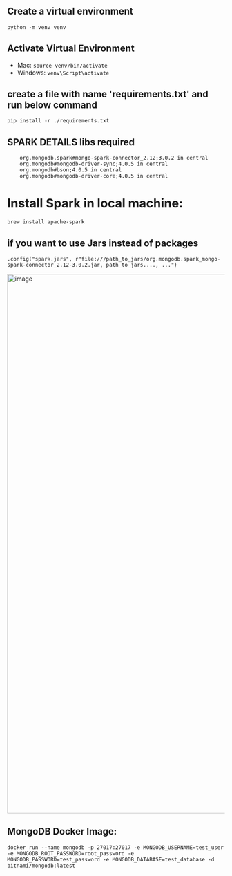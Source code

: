 ##  Create a virtual environment
```python -m venv venv```

## Activate Virtual Environment
- Mac: ```source venv/bin/activate```
- Windows: ```venv\Script\activate```


## create a file with name 'requirements.txt' and run below command
```pip install -r ./requirements.txt```


## SPARK DETAILS libs required
```
	org.mongodb.spark#mongo-spark-connector_2.12;3.0.2 in central
	org.mongodb#mongodb-driver-sync;4.0.5 in central
	org.mongodb#bson;4.0.5 in central
	org.mongodb#mongodb-driver-core;4.0.5 in central
```


# Install Spark in local machine:
```
brew install apache-spark
```

## if you want to use Jars instead of packages
```
.config("spark.jars", r"file:///path_to_jars/org.mongodb.spark_mongo-spark-connector_2.12-3.0.2.jar, path_to_jars...., ...")
```

<img width="1248" alt="image" src="https://github.com/user-attachments/assets/a3113205-5f69-465c-8e0e-5398f5d0c072" />


## MongoDB Docker Image:
```
docker run --name mongodb -p 27017:27017 -e MONGODB_USERNAME=test_user -e MONGODB_ROOT_PASSWORD=root_password -e MONGODB_PASSWORD=test_password -e MONGODB_DATABASE=test_database -d bitnami/mongodb:latest
```
